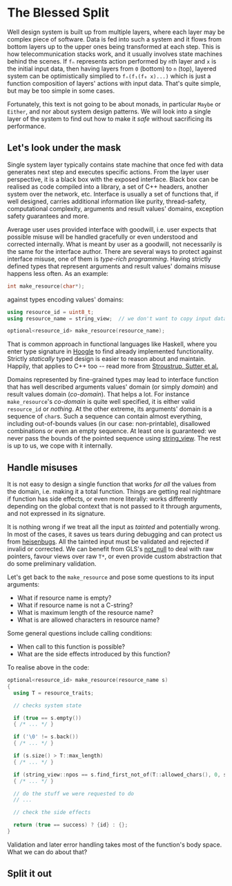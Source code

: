
# The Blessed Split

Well design system is built up from multiple layers, where each layer may be complex piece of software. Data is fed into such a system and it flows from bottom layers up to the upper ones being transformed at each step. This is how telecommunication stacks work, and it usually involves state machines behind the scenes. If `fₙ` represents action performed by `n`th layer and `x` is the initial input data, then having layers from `0` (bottom) to `n` (top), layered system can be optimistically simplied to `fₙ(f₁(f₀ x)...)` which is just a function composition of layers' actions with input data. That's quite simple, but may be too simple in some cases.

Fortunately, this text is not going to be about monads, in particular `Maybe` or `Either`, and nor about system design patterns. We will look into a single layer of the system to find out how to make it _safe_ without sacrificing its performance.

## Let's look under the mask

Single system layer typically contains state machine that once fed with data generates next step and executes specific actions. From the layer user perspective, it is a black box with the exposed interface. Black box can be realised as code compiled into a library, a set of C++ headers, another system over the network, etc. Interface is usually a set of functions that, if well designed, carries additional information like purity, thread-safety, computational complexity, arguments and result values' domains, exception safety guarantees and more.

Average user uses provided interface with goodwill, i.e. user expects that possible misuse will be handled gracefully or even understood and corrected internally. What is meant by user as a goodwill, not necessarily is the same for the interface author. There are several ways to protect against interface misuse, one of them is _type-rich programming_. Having strictly defined types that represent arguments and result values' domains misuse happens less often. As an example:

```c++
int make_resource(char*);
```

against types encoding values' domains:

```c++
using resource_id = uint8_t;
using resource_name = string_view;  // we don't want to copy input data

optional<resource_id> make_resource(resource_name);
```

That is common approach in functional languages like Haskell, where you enter type signature in [Hoogle](https://www.haskell.org/hoogle/) to find already implemented functionality. Strictly _statically_ typed design is easier to reason about and maintain. Happily, that applies to C++ too -- read more from [Stroustrup, Sutter et al.](https://github.com/isocpp/CppCoreGuidelines/blob/master/CppCoreGuidelines.md#in0-dont-panic)

Domains represented by fine-grained types may lead to interface function that has well described arguments values' domain (or simply _domain_) and result values domain (_co-domain_). That helps a lot. For instance `make_resource`'s _co-domain_ is quite well specified, it is either valid `resource_id` or _nothing_. At the other extreme, its arguments' domain is a sequence of `char`s. Such a sequence can contain almost everything, including out-of-bounds values (in our case: non-printable), disallowed combinations or even an empty sequence. At least one is guaranteed: we never pass the bounds of the pointed sequence using [string_view](http://en.cppreference.com/w/cpp/experimental/basic_string_view). The rest is up to us, we cope with it internally.

## Handle misuses

It is not easy to design a single function that works _for all_ the values from the domain, i.e. making it a total function. Things are getting real nightmare if function has side effects, or even more literally: works differently depending on the global context that is not passed to it through arguments, and not expressed in its signature.

It is nothing wrong if we treat all the input as _tainted_ and potentially wrong. In most of the cases, it saves us tears during debugging and can protect us from [heisenbugs](https://en.wikipedia.org/wiki/Heisenbug). All the tainted input must be validated and rejected if invalid or corrected. We can benefit from GLS's [not_null](https://github.com/Microsoft/GSL/blob/master/include/gsl.h#L77) to deal with raw pointers, favour views over raw `T*`, or even provide custom abstraction that do some preliminary validation.

Let's get back to the `make_resource` and pose some questions to its input arguments:

* What if resource name is empty?
* What if resource name is not a C-string?
* What is maximum length of the resource name?
* What is are allowed characters in resource name?

Some general questions include calling conditions:

* When call to this function is possible?
* What are the side effects introduced by this function?

To realise above in the code:

```c++
optional<resource_id> make_resource(resource_name s)
{
  using T = resource_traits;

  // checks system state

  if (true == s.empty())
  { /* ... */ }

  if ('\0' != s.back())
  { /* ... */ }

  if (s.size() > T::max_length)
  { /* ... */ }

  if (string_view::npos == s.find_first_not_of(T::allowed_chars(), 0, s.size()))
  { /* ... */ }

  // do the stuff we were requested to do
  // ...

  // check the side effects

  return (true == success) ? {id} : {};
}
```
Validation and later error handling takes most of the function's body space. What we can do about that?

## Split it out



